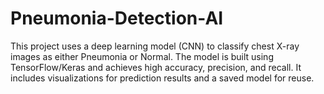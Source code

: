 # Pneumonia-Detection-AI
This project uses a deep learning model (CNN) to classify chest X-ray images as either Pneumonia or Normal. The model is built using TensorFlow/Keras and achieves high accuracy, precision, and recall. It includes visualizations for prediction results and a saved model for reuse.
